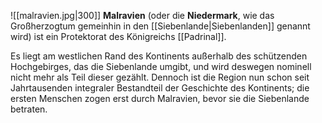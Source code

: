 <span class="float-right br4">![[malravien.jpg|300]]</span>
**Malravien** (oder die **Niedermark**, wie das Großherzogtum gemeinhin in den [[Siebenlande|Siebenlanden]] genannt wird) ist ein Protektorat des Königreichs [[Padrinal]].

Es liegt am westlichen Rand des Kontinents außerhalb des schützenden Hochgebirges, das die Siebenlande umgibt, und wird deswegen nominell nicht mehr als Teil dieser gezählt. Dennoch ist die Region nun schon seit Jahrtausenden integraler Bestandteil der Geschichte des Kontinents; die ersten Menschen zogen erst durch Malravien, bevor sie die Siebenlande betraten.
